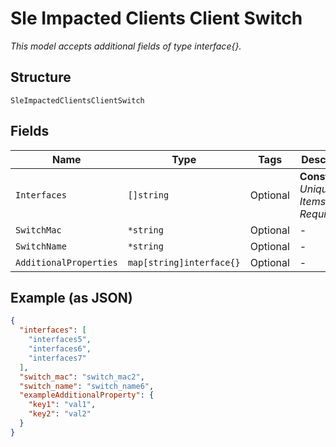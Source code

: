 
# Sle Impacted Clients Client Switch

*This model accepts additional fields of type interface{}.*

## Structure

`SleImpactedClientsClientSwitch`

## Fields

| Name | Type | Tags | Description |
|  --- | --- | --- | --- |
| `Interfaces` | `[]string` | Optional | **Constraints**: *Unique Items Required* |
| `SwitchMac` | `*string` | Optional | - |
| `SwitchName` | `*string` | Optional | - |
| `AdditionalProperties` | `map[string]interface{}` | Optional | - |

## Example (as JSON)

```json
{
  "interfaces": [
    "interfaces5",
    "interfaces6",
    "interfaces7"
  ],
  "switch_mac": "switch_mac2",
  "switch_name": "switch_name6",
  "exampleAdditionalProperty": {
    "key1": "val1",
    "key2": "val2"
  }
}
```

